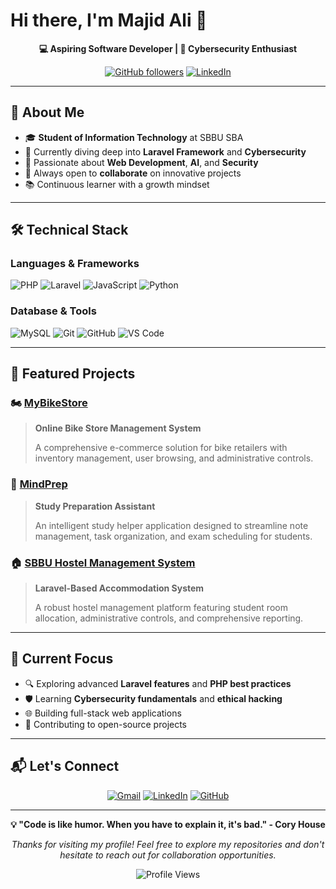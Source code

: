 # Hi there, I'm Majid Ali 👋

<div align="center">
  
**💻 Aspiring Software Developer | 🔐 Cybersecurity Enthusiast**

[![GitHub followers](https://img.shields.io/github/followers/majid-ali-dev?style=social)](https://github.com/majid-ali-dev)
[![LinkedIn](https://img.shields.io/badge/LinkedIn-Connect-blue?style=flat&logo=linkedin)](https://www.linkedin.com/in/majid-ali-0a00a9231/)

</div>

---

## 🎯 About Me

- 🎓 **Student of Information Technology** at SBBU SBA
- 🌱 Currently diving deep into **Laravel Framework** and **Cybersecurity**
- 🚀 Passionate about **Web Development**, **AI**, and **Security**
- 🤝 Always open to **collaborate** on innovative projects
- 📚 Continuous learner with a growth mindset

---

## 🛠️ Technical Stack

### Languages & Frameworks
![PHP](https://img.shields.io/badge/PHP-777BB4?style=for-the-badge&logo=php&logoColor=white)
![Laravel](https://img.shields.io/badge/Laravel-FF2D20?style=for-the-badge&logo=laravel&logoColor=white)
![JavaScript](https://img.shields.io/badge/JavaScript-F7DF1E?style=for-the-badge&logo=javascript&logoColor=black)
![Python](https://img.shields.io/badge/Python-3776AB?style=for-the-badge&logo=python&logoColor=white)

### Database & Tools
![MySQL](https://img.shields.io/badge/MySQL-4479A1?style=for-the-badge&logo=mysql&logoColor=white)
![Git](https://img.shields.io/badge/Git-F05032?style=for-the-badge&logo=git&logoColor=white)
![GitHub](https://img.shields.io/badge/GitHub-181717?style=for-the-badge&logo=github&logoColor=white)
![VS Code](https://img.shields.io/badge/VS_Code-007ACC?style=for-the-badge&logo=visual-studio-code&logoColor=white)

---

## 🚀 Featured Projects

### 🏍️ [MyBikeStore](https://github.com/majid-ali-dev/MyBikeStore)
> **Online Bike Store Management System**
> 
> A comprehensive e-commerce solution for bike retailers with inventory management, user browsing, and administrative controls.

### 🧠 [MindPrep](https://github.com/majid-ali-dev/-MindPrep)
> **Study Preparation Assistant**
> 
> An intelligent study helper application designed to streamline note management, task organization, and exam scheduling for students.

### 🏠 [SBBU Hostel Management System](https://github.com/majid-ali-dev/SbbuHostelManagementSystem)
> **Laravel-Based Accommodation System**
> 
> A robust hostel management platform featuring student room allocation, administrative controls, and comprehensive reporting.

---

## 🎯 Current Focus

- 🔍 Exploring advanced **Laravel features** and **PHP best practices**
- 🛡️ Learning **Cybersecurity fundamentals** and **ethical hacking**
- 🌐 Building full-stack web applications
- 📖 Contributing to open-source projects

---

## 📬 Let's Connect

<div align="center">

[![Gmail](https://img.shields.io/badge/Email-majidalishar2@gmail.com-red?style=for-the-badge&logo=gmail&logoColor=white)](mailto:majidalishar2@gmail.com)
[![LinkedIn](https://img.shields.io/badge/LinkedIn-Majid_Ali-blue?style=for-the-badge&logo=linkedin&logoColor=white)](https://www.linkedin.com/in/majid-ali-0a00a9231/)
[![GitHub](https://img.shields.io/badge/GitHub-majid--ali--dev-black?style=for-the-badge&logo=github&logoColor=white)](https://github.com/majid-ali-dev)

</div>

---

<div align="center">
  
**💡 "Code is like humor. When you have to explain it, it's bad." - Cory House**

*Thanks for visiting my profile! Feel free to explore my repositories and don't hesitate to reach out for collaboration opportunities.*

![Profile Views](https://komarev.com/ghpvc/?username=majid-ali-dev&color=brightgreen&style=flat-square)

</div>
